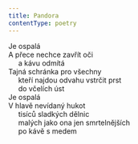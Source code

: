 ```yaml
---
title: Pandora
contentType: poetry
---
```


<section>

Je ospalá  
A přece nechce zavřít oči  
     a kávu odmítá  
Tajná schránka pro všechny  
     kteří najdou odvahu vstrčit prst  
     do včelích úst  
Je ospalá  
V hlavě nevídaný hukot  
     tisíců sladkých dělnic  
     malých jako ona jen smrtelnějších  
     po kávě s medem

</section>
